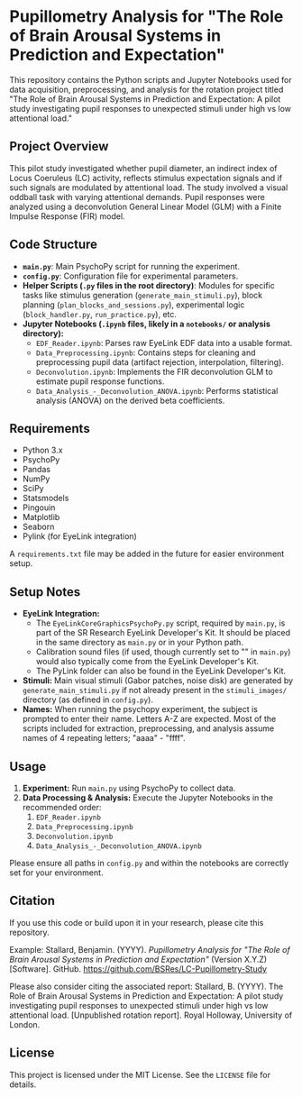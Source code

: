 # Pupillometry Analysis for "The Role of Brain Arousal Systems in Prediction and Expectation"

This repository contains the Python scripts and Jupyter Notebooks used for data acquisition, preprocessing, and analysis for the rotation project titled "The Role of Brain Arousal Systems in Prediction and Expectation: A pilot study investigating pupil responses to unexpected stimuli under high vs low attentional load."

## Project Overview

This pilot study investigated whether pupil diameter, an indirect index of Locus Coeruleus (LC) activity, reflects stimulus expectation signals and if such signals are modulated by attentional load. The study involved a visual oddball task with varying attentional demands. Pupil responses were analyzed using a deconvolution General Linear Model (GLM) with a Finite Impulse Response (FIR) model.

## Code Structure

*   **`main.py`**: Main PsychoPy script for running the experiment.
*   **`config.py`**: Configuration file for experimental parameters.
*   **Helper Scripts (`.py` files in the root directory)**: Modules for specific tasks like stimulus generation (`generate_main_stimuli.py`), block planning (`plan_blocks_and_sessions.py`), experimental logic (`block_handler.py`, `run_practice.py`), etc.
*   **Jupyter Notebooks (`.ipynb` files, likely in a `notebooks/` or analysis directory):**
    *   `EDF_Reader.ipynb`: Parses raw EyeLink EDF data into a usable format.
    *   `Data_Preprocessing.ipynb`: Contains steps for cleaning and preprocessing pupil data (artifact rejection, interpolation, filtering).
    *   `Deconvolution.ipynb`: Implements the FIR deconvolution GLM to estimate pupil response functions.
    *   `Data_Analysis_-_Deconvolution_ANOVA.ipynb`: Performs statistical analysis (ANOVA) on the derived beta coefficients.

## Requirements

*   Python 3.x
*   PsychoPy
*   Pandas
*   NumPy
*   SciPy
*   Statsmodels
*   Pingouin
*   Matplotlib
*   Seaborn
*   Pylink (for EyeLink integration)

A `requirements.txt` file may be added in the future for easier environment setup.

## Setup Notes

*   **EyeLink Integration:**
    *   The `EyeLinkCoreGraphicsPsychoPy.py` script, required by `main.py`, is part of the SR Research EyeLink Developer's Kit. It should be placed in the same directory as `main.py` or in your Python path.
    *   Calibration sound files (if used, though currently set to "" in `main.py`) would also typically come from the EyeLink Developer's Kit.
    *   The PyLink folder can also be found in the EyeLink Developer's Kit.
*   **Stimuli:** Main visual stimuli (Gabor patches, noise disk) are generated by `generate_main_stimuli.py` if not already present in the `stimuli_images/` directory (as defined in `config.py`).
*   **Names:** When running the psychopy experiment, the subject is prompted to enter their name. Letters A-Z are expected. Most of the scripts included for extraction, preprocessing, and analysis assume names of 4 repeating letters; "aaaa" - "ffff".

## Usage

1.  **Experiment:** Run `main.py` using PsychoPy to collect data.
2.  **Data Processing & Analysis:** Execute the Jupyter Notebooks in the recommended order:
    1.  `EDF_Reader.ipynb`
    2.  `Data_Preprocessing.ipynb`
    3.  `Deconvolution.ipynb`
    4.  `Data_Analysis_-_Deconvolution_ANOVA.ipynb`

Please ensure all paths in `config.py` and within the notebooks are correctly set for your environment.

## Citation

If you use this code or build upon it in your research, please cite this repository.

Example:
Stallard, Benjamin. (YYYY). *Pupillometry Analysis for "The Role of Brain Arousal Systems in Prediction and Expectation"* (Version X.Y.Z) [Software]. GitHub. https://github.com/BSRes/LC-Pupillometry-Study

Please also consider citing the associated report:
Stallard, B. (YYYY). The Role of Brain Arousal Systems in Prediction and Expectation: A pilot study investigating pupil responses to unexpected stimuli under high vs low attentional load. [Unpublished rotation report]. Royal Holloway, University of London.

## License

This project is licensed under the MIT License. See the `LICENSE` file for details.

